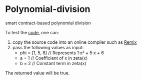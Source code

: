 # Polynomial-division
smart contract-based polynomial division

To test the [code](https://github.com/anonymous2012000/Polynomial-division/blob/main/polynomial-division.sol), one can:
1. copy the source code into an online compiler such as [Remix](https://remix.ethereum.org/)
2. pass the following values as input:
   * phi = [1, 5, 6]    // Represents 1·x² + 5·x + 6
   * a = 1              // Coefficient of x in zeta(x)
   * b = 2              // Constant term in zeta(x)


The returned value will be true. 




